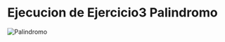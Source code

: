 # Ejecucion de Ejercicio3 Palindromo

![Palindromo](https://github.com/AngelNava1029/ESTRUCTURAS-DE-DATOS-APLICADAS-/assets/122839982/bea12e92-09dd-477e-9b22-af740c4b0c82)
